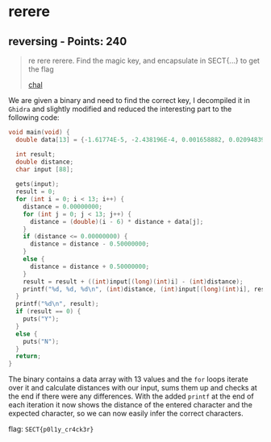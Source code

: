 # rerere

## reversing - Points: 240

> re rere rerere. Find the magic key, and encapsulate in SECT{...} to get the flag
>
> [chal](chal)

We are given a binary and need to find the correct key, I decompiled it in `Ghidra` and slightly modified and reduced the interesting part to the following code:

```C
void main(void) {
  double data[13] = {-1.61774E-5, -2.438196E-4, 0.001658882, 0.02094839, -0.06191985, -0.62766, 1.013856, 7.805292, -6.77945, -36.45974, 11.32587, 38.7614, 99.0};

  int result;
  double distance;
  char input [88];
  
  gets(input);
  result = 0;
  for (int i = 0; i < 13; i++) {
    distance = 0.00000000;
    for (int j = 0; j < 13; j++) {
      distance = (double)(i - 6) * distance + data[j];
    }
    if (distance <= 0.00000000) {
      distance = distance - 0.50000000;
    }
    else {
      distance = distance + 0.50000000;
    }
    result = result + ((int)input[(long)(int)i] - (int)distance);
    printf("%d, %d, %d\n", (int)distance, (int)input[(long)(int)i], result);
  }
  printf("%d\n", result);
  if (result == 0) {
    puts("Y");
  }
  else {
    puts("N");
  }
  return;
}
```

The binary contains a data array with 13 values and the `for` loops iterate over it and calculate distances with our input, sums them up and checks at the end if there were any differences. With the added `printf` at the end of each iteration it now shows the distance of the entered character and the expected character, so we can now easily infer the correct characters.

flag: `SECT{p0l1y_cr4ck3r}`